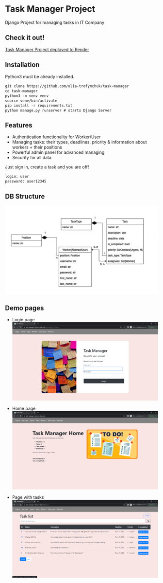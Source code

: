 # Task Manager Project

Django Project for managing tasks in IT Company

## Check it out!

[Task Manager Project deployed to Render](https://task-manager-sufi.onrender.com)

## Installation

Python3 must be already installed.

```shell
git clone https://github.com/olia-trofymchuk/task-manager
cd task-manager
python3 -m venv venv
source venv/bin/activate
pip install -r requirements.txt
python manage.py runserver # starts Django Server
```

## Features


* Authentication functionality for Worker/User
* Managing tasks: their types, deadlines, priority & information about workers + their positions
* Powerful admin panel for advanced managing
* Security for all data

Just sign in, create a task and you are off!

```shell
login: user
password: user12345
```

## DB Structure
![DB Structure](db.jpg)

## Demo pages

* Login page
![Login page](login_page.png)

* Home page
![Home page](home_page.png)

* Page with tasks
![Task page](task-list.png)

